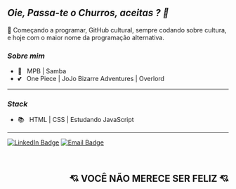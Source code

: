 ## *Oie, Passa-te o Churros, aceitas ? 👋*

🌻 Começando a programar, GitHub cultural, sempre codando sobre cultura, e hoje com o maior nome da programação alternativa.

### *Sobre mim*

- 🎵 &nbsp; MPB | Samba
- 💕 &nbsp; One Piece | JoJo Bizarre Adventures | Overlord

---

### *Stack*

- 📚 &nbsp; HTML | CSS | Estudando JavaScript

---

[![LinkedIn Badge](https://img.shields.io/badge/LinkedIn-Fernando%20Churros-ff69b4?style=plastic&logo=LinkedIn&logoWidth=20)](https://linkedin.com/in/fernando-churros)
[![Email Badge](https://img.shields.io/badge/Email-kappapridelgbt%40gmail.com-ff69b4?style=plastic&logo=Gmail&logoWidth=20)](mailto:kappapridelgbt@gmail.com)

<br>

<h2 align=right> 💘 VOCÊ NÃO MERECE SER FELIZ 💘 </h2>
